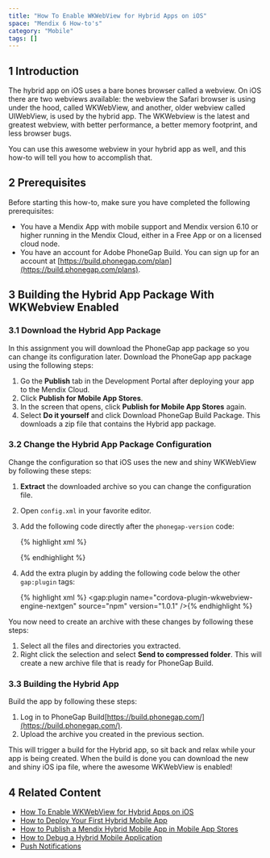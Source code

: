 ```yaml
---
title: "How To Enable WKWebView for Hybrid Apps on iOS"
space: "Mendix 6 How-to's"
category: "Mobile"
tags: []
---
```


## 1 Introduction

The hybrid app on iOS uses a bare bones browser called a webview. On iOS there are two webviews
available: the webview the Safari browser is using under the hood, called WKWebView, and another,
older webview called UIWebView, is used by the hybrid app. The WKWebview is the latest and greatest
webview, with better performance, a better memory footprint, and less browser bugs.

You can use this awesome webview in your hybrid app as well, and this how-to will tell you how to
accomplish that.

## 2 Prerequisites

Before starting this how-to, make sure you have completed the following prerequisites:

* You have a Mendix App with mobile support and Mendix version 6.10 or higher running in the Mendix Cloud, either in a Free App or on a licensed cloud node.
* You have an account for Adobe PhoneGap Build. You can sign up for an account at [https://build.phonegap.com/plan](https://build.phonegap.com/plans).

## 3 Building the Hybrid App Package With WKWebview Enabled

### 3.1 Download the Hybrid App Package
In this assignment you will download the PhoneGap app package so you can change its configuration later. Download the PhoneGap app package using the following steps:

1. Go the **Publish** tab in the Development Portal after deploying your app to the Mendix Cloud.
2. Click **Publish for Mobile App Stores**.
3. In the screen that opens, click **Publish for Mobile App Stores** again.
4. Select **Do it yourself** and click Download PhoneGap Build Package. This downloads a zip file that contains the Hybrid app package.

### 3.2 Change the Hybrid App Package Configuration
Change the configuration so that iOS uses the new and shiny WKWebView by following these steps:

1. **Extract** the downloaded archive so you can change the configuration file.
2. Open `config.xml` in your favorite editor.
3. Add the following code directly after the `phonegap-version` code:

    {% highlight xml %}
    <feature name="CDVWKWebViewEngine">
        <param name="ios-package" value="CDVWKWebViewEngine" />
    </feature>

    <preference name="CordovaWebViewEngine" value="CDVWKWebViewEngine" />{% endhighlight %}

4. Add the extra plugin by adding the following code below the other `gap:plugin` tags:

    {% highlight xml %}
    <gap:plugin name="cordova-plugin-wkwebview-engine-nextgen" source="npm" version="1.0.1" />{% endhighlight %}

You now need to create an archive with these changes by following these steps:
1. Select all the files and directories you extracted.
2. Right click the selection and select **Send to compressed folder**. This will create a new archive file that is ready for PhoneGap Build.

### 3.3 Building the Hybrid App
Build the app by following these steps:
1. Log in to PhoneGap Build[https://build.phonegap.com/](https://build.phonegap.com/).
2. Upload the archive you created in the previous section.

This will trigger a build for the Hybrid app, so sit back and relax while your app is being created. When the build is done you can download the new and shiny iOS ipa file, where the awesome WKWebView is enabled!

## 4 Related Content
* [How To Enable WKWebView for Hybrid Apps on iOS](building-a-mendix-hybrid-mobile-app-for-windows-phone)
* [How to Deploy Your First Hybrid Mobile App](deploy-your-first-hybrid-mobile-app)
* [How to Publish a Mendix Hybrid Mobile App in Mobile App Stores](publishing-a-mendix-hybrid-mobile-app-in-mobile-app-stores)
* [How to Debug a Hybrid Mobile Application](debug-a-hybrid-mobile-application)
* [Push Notifications](push-notifications)
